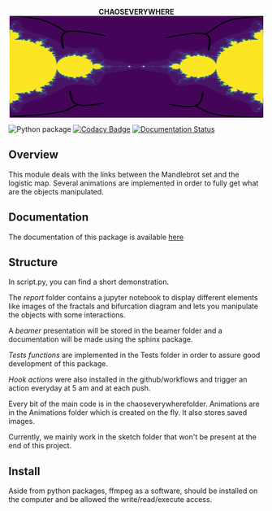 <p align="center">
  <strong> CHAOSEVERYWHERE </strong> <br>
<img src="./doc/_static/logo1_f.svg" style="vertical-align:middle" width="500" height='200' class='center' alt='logo'>
</p>

![Python package](https://github.com/tanglef/chaoseverywhere/workflows/Python%20package/badge.svg?branch=master)
[![Codacy Badge](https://api.codacy.com/project/badge/Grade/54f7902ce179418982696c32613b98e7)](https://app.codacy.com/manual/tanglef/chaoseverywhere?utm_source=github.com&utm_medium=referral&utm_content=tanglef/chaoseverywhere&utm_campaign=Badge_Grade_Dashboard)
[![Documentation Status](https://readthedocs.org/projects/chaoseverywhere/badge/?version=latest)](https://chaoseverywhere.readthedocs.io/en/latest/?badge=latest)

## Overview

This module deals with the links between the Mandlebrot set and the logistic map.
Several animations are implemented in order to fully get what are the objects manipulated.

## Documentation

The documentation of this package is available [here](https://chaoseverywhere.readthedocs.io/en/latest/)

## Structure

In script.py, you can find a short demonstration.

The *report* folder contains a jupyter notebook to display different elements like images of the fractals
and bifurcation diagram and lets you manipulate the objects with some interactions.

A *beamer* presentation will be stored in the beamer folder and a documentation will be made using the
sphinx package.

*Tests functions* are implemented in the Tests folder in order to assure good development of this package.

*Hook actions* were also installed in the github/workflows and trigger an action everyday at 5 am and at each push.

Every bit of the main code is in the chaoseverywherefolder. Animations are in the Animations folder
which is created on the fly. It also stores saved images.

Currently, we mainly work in the sketch folder that won't be present at the end of this project.

## Install

Aside from python packages, ffmpeg as a software, should be installed on the computer and be allowed
the write/read/execute access.
